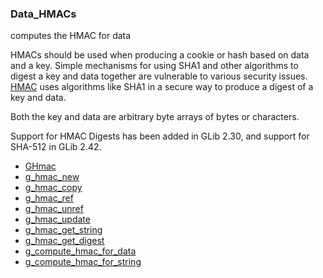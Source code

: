 ### Data_HMACs

computes the HMAC for data

 HMACs should be used when producing a cookie or hash based on data
 and a key. Simple mechanisms for using SHA1 and other algorithms to
 digest a key and data together are vulnerable to various security
 issues.
 [HMAC](http://en.wikipedia.org/wiki/HMAC)
 uses algorithms like SHA1 in a secure way to produce a digest of a
 key and data.

 Both the key and data are arbitrary byte arrays of bytes or characters.

 Support for HMAC Digests has been added in GLib 2.30, and support for SHA-512
 in GLib 2.42.

* [GHmac]()
* [g_hmac_new]()
* [g_hmac_copy]()
* [g_hmac_ref]()
* [g_hmac_unref]()
* [g_hmac_update]()
* [g_hmac_get_string]()
* [g_hmac_get_digest]()
* [g_compute_hmac_for_data]()
* [g_compute_hmac_for_string]()
